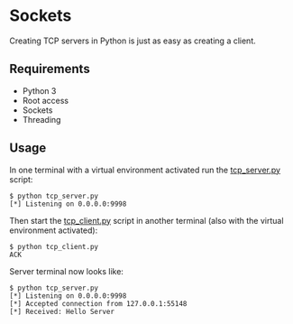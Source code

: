 # Sockets

Creating TCP servers in Python is just as easy as creating a client.

## Requirements

* Python 3
* Root access
* Sockets
* Threading

## Usage

In one terminal with a virtual environment activated run the [tcp_server.py](tcp_server.py) script:

```shell
$ python tcp_server.py    
[*] Listening on 0.0.0.0:9998
```

Then start the [tcp_client.py](tcp_client.py) script in another terminal (also with the virtual environment activated):

```shell
$ python tcp_client.py
ACK
```

Server terminal now looks like:

```shell
$ python tcp_server.py    
[*] Listening on 0.0.0.0:9998
[*] Accepted connection from 127.0.0.1:55148
[*] Received: Hello Server
```

